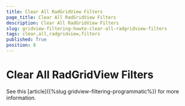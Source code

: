 ```yaml
---
title: Clear All RadGridView Filters
page_title: Clear All RadGridView Filters
description: Clear All RadGridView Filters
slug: gridview-filtering-howto-clear-all-radgridview-filters
tags: clear,all,radgridview,filters
published: True
position: 8
---
```


# Clear All RadGridView Filters

See this [article]({%slug gridview-filtering-programmatic%}) for more information.


